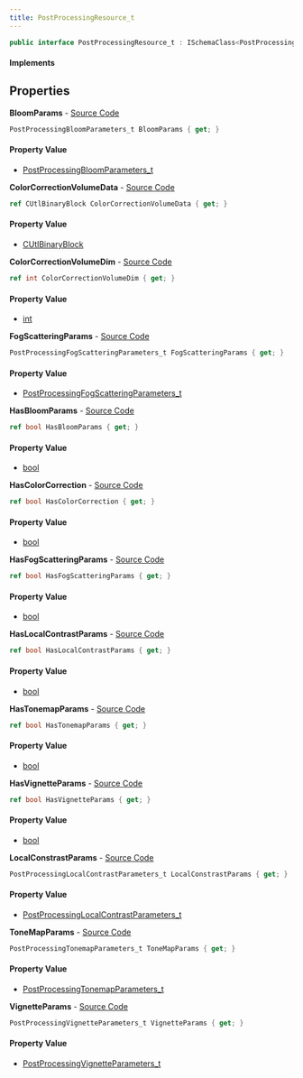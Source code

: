 ```yaml
---
title: PostProcessingResource_t
---
```


```csharp
public interface PostProcessingResource_t : ISchemaClass<PostProcessingResource_t>, ISchemaField, ISchemaClass, INativeHandle
```

#### Implements

## Properties

**BloomParams** - [Source Code](https://github.com/swiftly-solution/swiftlys2/blob/master/managed/src/SwiftlyS2.Generated/Schemas/Interfaces/PostProcessingResource_t.cs#L22)

```csharp
PostProcessingBloomParameters_t BloomParams { get; }
```

#### Property Value

- [PostProcessingBloomParameters_t](/docs/api/shared/schemadefinitions/postprocessingbloomparameters_t)

**ColorCorrectionVolumeData** - [Source Code](https://github.com/swiftly-solution/swiftlys2/blob/master/managed/src/SwiftlyS2.Generated/Schemas/Interfaces/PostProcessingResource_t.cs#L34)

```csharp
ref CUtlBinaryBlock ColorCorrectionVolumeData { get; }
```

#### Property Value

- [CUtlBinaryBlock](/docs/api/shared/natives/cutlbinaryblock)

**ColorCorrectionVolumeDim** - [Source Code](https://github.com/swiftly-solution/swiftlys2/blob/master/managed/src/SwiftlyS2.Generated/Schemas/Interfaces/PostProcessingResource_t.cs#L32)

```csharp
ref int ColorCorrectionVolumeDim { get; }
```

#### Property Value

- [int](https://learn.microsoft.com/dotnet/api/system.int32)

**FogScatteringParams** - [Source Code](https://github.com/swiftly-solution/swiftlys2/blob/master/managed/src/SwiftlyS2.Generated/Schemas/Interfaces/PostProcessingResource_t.cs#L40)

```csharp
PostProcessingFogScatteringParameters_t FogScatteringParams { get; }
```

#### Property Value

- [PostProcessingFogScatteringParameters_t](/docs/api/shared/schemadefinitions/postprocessingfogscatteringparameters_t)

**HasBloomParams** - [Source Code](https://github.com/swiftly-solution/swiftlys2/blob/master/managed/src/SwiftlyS2.Generated/Schemas/Interfaces/PostProcessingResource_t.cs#L20)

```csharp
ref bool HasBloomParams { get; }
```

#### Property Value

- [bool](https://learn.microsoft.com/dotnet/api/system.boolean)

**HasColorCorrection** - [Source Code](https://github.com/swiftly-solution/swiftlys2/blob/master/managed/src/SwiftlyS2.Generated/Schemas/Interfaces/PostProcessingResource_t.cs#L36)

```csharp
ref bool HasColorCorrection { get; }
```

#### Property Value

- [bool](https://learn.microsoft.com/dotnet/api/system.boolean)

**HasFogScatteringParams** - [Source Code](https://github.com/swiftly-solution/swiftlys2/blob/master/managed/src/SwiftlyS2.Generated/Schemas/Interfaces/PostProcessingResource_t.cs#L38)

```csharp
ref bool HasFogScatteringParams { get; }
```

#### Property Value

- [bool](https://learn.microsoft.com/dotnet/api/system.boolean)

**HasLocalContrastParams** - [Source Code](https://github.com/swiftly-solution/swiftlys2/blob/master/managed/src/SwiftlyS2.Generated/Schemas/Interfaces/PostProcessingResource_t.cs#L28)

```csharp
ref bool HasLocalContrastParams { get; }
```

#### Property Value

- [bool](https://learn.microsoft.com/dotnet/api/system.boolean)

**HasTonemapParams** - [Source Code](https://github.com/swiftly-solution/swiftlys2/blob/master/managed/src/SwiftlyS2.Generated/Schemas/Interfaces/PostProcessingResource_t.cs#L16)

```csharp
ref bool HasTonemapParams { get; }
```

#### Property Value

- [bool](https://learn.microsoft.com/dotnet/api/system.boolean)

**HasVignetteParams** - [Source Code](https://github.com/swiftly-solution/swiftlys2/blob/master/managed/src/SwiftlyS2.Generated/Schemas/Interfaces/PostProcessingResource_t.cs#L24)

```csharp
ref bool HasVignetteParams { get; }
```

#### Property Value

- [bool](https://learn.microsoft.com/dotnet/api/system.boolean)

**LocalConstrastParams** - [Source Code](https://github.com/swiftly-solution/swiftlys2/blob/master/managed/src/SwiftlyS2.Generated/Schemas/Interfaces/PostProcessingResource_t.cs#L30)

```csharp
PostProcessingLocalContrastParameters_t LocalConstrastParams { get; }
```

#### Property Value

- [PostProcessingLocalContrastParameters_t](/docs/api/shared/schemadefinitions/postprocessinglocalcontrastparameters_t)

**ToneMapParams** - [Source Code](https://github.com/swiftly-solution/swiftlys2/blob/master/managed/src/SwiftlyS2.Generated/Schemas/Interfaces/PostProcessingResource_t.cs#L18)

```csharp
PostProcessingTonemapParameters_t ToneMapParams { get; }
```

#### Property Value

- [PostProcessingTonemapParameters_t](/docs/api/shared/schemadefinitions/postprocessingtonemapparameters_t)

**VignetteParams** - [Source Code](https://github.com/swiftly-solution/swiftlys2/blob/master/managed/src/SwiftlyS2.Generated/Schemas/Interfaces/PostProcessingResource_t.cs#L26)

```csharp
PostProcessingVignetteParameters_t VignetteParams { get; }
```

#### Property Value

- [PostProcessingVignetteParameters_t](/docs/api/shared/schemadefinitions/postprocessingvignetteparameters_t)

